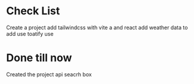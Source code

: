 # Check List
Create a project
add tailwindcss with vite a and react
add weather data to add
use toatify
use 

# Done till now
Created the project
api
seacrh box

